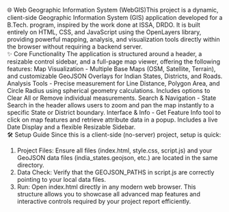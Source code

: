 🌐 Web Geographic Information System (WebGIS)This project is a dynamic, client-side Geographic Information System (GIS) application developed for a B.Tech. program, inspired by the work done at ISSA, DRDO. It is built entirely on HTML, CSS, and JavaScript using the OpenLayers library, providing powerful mapping, analysis, and visualization tools directly within the browser without requiring a backend server.
<br>
✨ Core Functionality
The application is structured around a header, a resizable control sidebar, and a full-page map viewer, offering the following features:
Map Visualization - Multiple Base Maps (OSM, Satellite, Terrain), and customizable GeoJSON Overlays for Indian States, Districts, and Roads.
Analysis Tools - Precise measurement for Line Distance, Polygon Area, and Circle Radius using spherical geometry calculations. Includes options to Clear All or Remove individual measurements.
Search & Navigation - State Search in the header allows users to zoom and pan the map instantly to a specific State or District boundary.
Interface & Info - Get Feature Info tool to click on map features and retrieve attribute data in a popup. Includes a live Date Display and a flexible Resizable Sidebar.
<br>
🛠️ Setup Guide
Since this is a client-side (no-server) project, setup is quick:
1. Project Files: Ensure all files (index.html, style.css, script.js) and your GeoJSON data files (india_states.geojson, etc.) are located in the same directory.
2. Data Check: Verify that the GEOJSON_PATHS in script.js are correctly pointing to your local data files.
3. Run: Open index.html directly in any modern web browser.
This structure allows you to showcase all advanced map features and interactive controls required by your project report efficiently.
